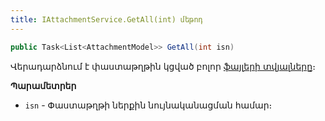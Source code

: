 ```yaml
---
title: IAttachmentService.GetAll(int) մեթոդ
---
```


```c#
public Task<List<AttachmentModel>> GetAll(int isn)
```

Վերադարձնում է փաստաթղթին կցված բոլոր [ֆայլերի տվյալները](../../types/AttachmentModel.md)։

**Պարամետրեր**

* `isn` - Փաստաթղթի ներքին նույնականացման համար։
